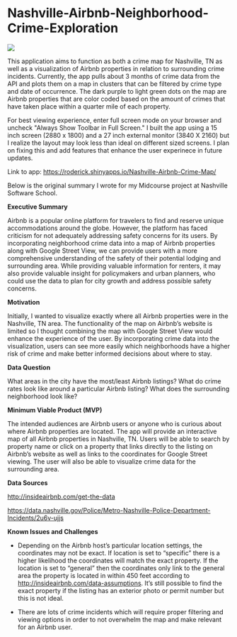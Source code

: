 # Nashville-Airbnb-Neighborhood-Crime-Exploration

![](crime.gif)

This application aims to function as both a crime map for Nashville, TN as well as a visualization of Airbnb properties
in relation to surrounding crime incidents. Currently, the app pulls about 3 months of crime data from the API and 
plots them on a map in clusters that can be filtered by crime type and date of occurrence. The dark purple to light green 
dots on the map are Airbnb properties that are color coded based on the amount of crimes that have taken place within a quarter 
mile of each property.

For best viewing experience, enter full screen mode on your browser and uncheck "Always Show Toolbar in Full Screen." I built
the app using a 15 inch screen (2880 x 1800) and a 27 inch external monitor (3840 X 2160) but I realize the layout may look
less than ideal on different sized screens. I plan on fixing this and add features that enhance the user experinece in future 
updates.

Link to app: https://roderick.shinyapps.io/Nashville-Airbnb-Crime-Map/

Below is the original summary I wrote for my Midcourse project at Nashville Software School.

<b>Executive Summary</b>

Airbnb is a popular online platform for travelers to find and reserve unique
accommodations around the globe. However, the platform has faced criticism for not
adequately addressing safety concerns for its users. By incorporating neighborhood
crime data into a map of Airbnb properties along with Google Street View, we can
provide users with a more comprehensive understanding of the safety of their potential
lodging and surrounding area. While providing valuable information for renters, it may
also provide valuable insight for policymakers and urban planners, who could use the
data to plan for city growth and address possible safety concerns.

<b>Motivation</b>

Initially, I wanted to visualize exactly where all Airbnb properties were in the Nashville,
TN area. The functionality of the map on Airbnb’s website is limited so I thought
combining the map with Google Street View would enhance the experience of the user.
By incorporating crime data into the visualization, users can see more easily which
neighborhoods have a higher risk of crime and make better informed decisions about
where to stay.

<b>Data Question</b>

What areas in the city have the most/least Airbnb listings? What do crime rates look like
around a particular Airbnb listing? What does the surrounding neighborhood look like?

<b>Minimum Viable Product (MVP)</b>

The intended audiences are Airbnb users or anyone who is curious about where Airbnb
properties are located. The app will provide an interactive map of all Airbnb properties
in Nashville, TN. Users will be able to search by property name or click on a property
that links directly to the listing on Airbnb’s website as well as links to the coordinates for
Google Street viewing. The user will also be able to visualize crime data for the
surrounding area.

<b>Data Sources</b>

http://insideairbnb.com/get-the-data

https://data.nashville.gov/Police/Metro-Nashville-Police-Department-Incidents/2u6v-ujjs 

<b>Known Issues and Challenges</b>

- Depending on the Airbnb host’s particular location settings, the coordinates may
not be exact. If location is set to “specific” there is a higher likelihood the
coordinates will match the exact property. If the location is set to “general” then
the coordinates only link to the general area the property is located in within 450 feet 
according to http://insideairbnb.com/data-assumptions. It’s still possible to find the exact 
property if the listing has an exterior photo or permit number but this is not ideal.

- There are lots of crime incidents which will require proper filtering and viewing
options in order to not overwhelm the map and make relevant for an Airbnb user.
